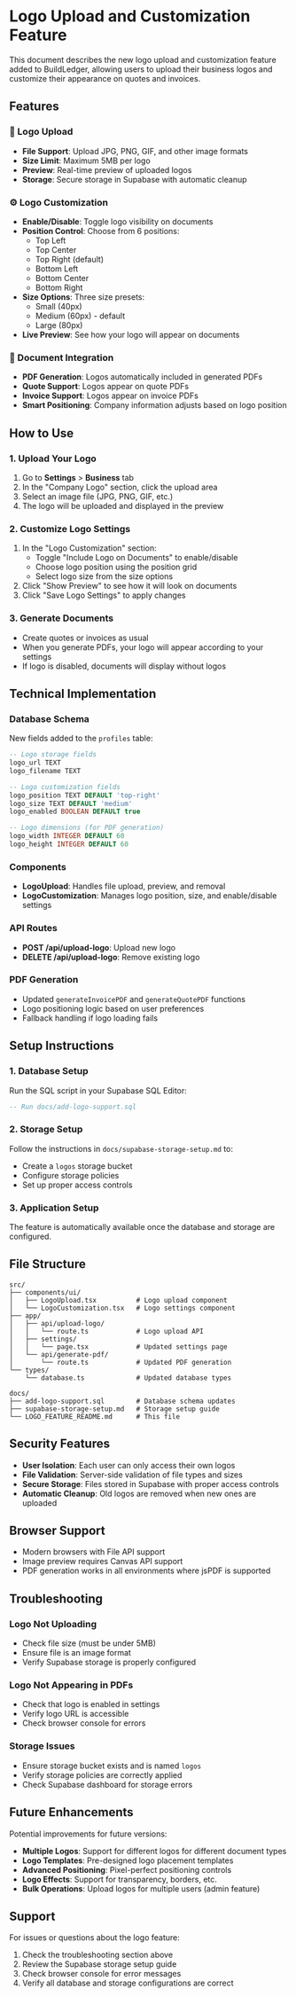 # Logo Upload and Customization Feature

This document describes the new logo upload and customization feature added to BuildLedger, allowing users to upload their business logos and customize their appearance on quotes and invoices.

## Features

### 🎨 Logo Upload
- **File Support**: Upload JPG, PNG, GIF, and other image formats
- **Size Limit**: Maximum 5MB per logo
- **Preview**: Real-time preview of uploaded logos
- **Storage**: Secure storage in Supabase with automatic cleanup

### ⚙️ Logo Customization
- **Enable/Disable**: Toggle logo visibility on documents
- **Position Control**: Choose from 6 positions:
  - Top Left
  - Top Center
  - Top Right (default)
  - Bottom Left
  - Bottom Center
  - Bottom Right
- **Size Options**: Three size presets:
  - Small (40px)
  - Medium (60px) - default
  - Large (80px)
- **Live Preview**: See how your logo will appear on documents

### 📄 Document Integration
- **PDF Generation**: Logos automatically included in generated PDFs
- **Quote Support**: Logos appear on quote PDFs
- **Invoice Support**: Logos appear on invoice PDFs
- **Smart Positioning**: Company information adjusts based on logo position

## How to Use

### 1. Upload Your Logo
1. Go to **Settings** > **Business** tab
2. In the "Company Logo" section, click the upload area
3. Select an image file (JPG, PNG, GIF, etc.)
4. The logo will be uploaded and displayed in the preview

### 2. Customize Logo Settings
1. In the "Logo Customization" section:
   - Toggle "Include Logo on Documents" to enable/disable
   - Choose logo position using the position grid
   - Select logo size from the size options
2. Click "Show Preview" to see how it will look on documents
3. Click "Save Logo Settings" to apply changes

### 3. Generate Documents
- Create quotes or invoices as usual
- When you generate PDFs, your logo will appear according to your settings
- If logo is disabled, documents will display without logos

## Technical Implementation

### Database Schema
New fields added to the `profiles` table:
```sql
-- Logo storage fields
logo_url TEXT
logo_filename TEXT

-- Logo customization fields
logo_position TEXT DEFAULT 'top-right'
logo_size TEXT DEFAULT 'medium'
logo_enabled BOOLEAN DEFAULT true

-- Logo dimensions (for PDF generation)
logo_width INTEGER DEFAULT 60
logo_height INTEGER DEFAULT 60
```

### Components
- **LogoUpload**: Handles file upload, preview, and removal
- **LogoCustomization**: Manages logo position, size, and enable/disable settings

### API Routes
- **POST /api/upload-logo**: Upload new logo
- **DELETE /api/upload-logo**: Remove existing logo

### PDF Generation
- Updated `generateInvoicePDF` and `generateQuotePDF` functions
- Logo positioning logic based on user preferences
- Fallback handling if logo loading fails

## Setup Instructions

### 1. Database Setup
Run the SQL script in your Supabase SQL Editor:
```sql
-- Run docs/add-logo-support.sql
```

### 2. Storage Setup
Follow the instructions in `docs/supabase-storage-setup.md` to:
- Create a `logos` storage bucket
- Configure storage policies
- Set up proper access controls

### 3. Application Setup
The feature is automatically available once the database and storage are configured.

## File Structure

```
src/
├── components/ui/
│   ├── LogoUpload.tsx          # Logo upload component
│   └── LogoCustomization.tsx   # Logo settings component
├── app/
│   ├── api/upload-logo/
│   │   └── route.ts            # Logo upload API
│   ├── settings/
│   │   └── page.tsx            # Updated settings page
│   └── api/generate-pdf/
│       └── route.ts            # Updated PDF generation
└── types/
    └── database.ts             # Updated database types

docs/
├── add-logo-support.sql        # Database schema updates
├── supabase-storage-setup.md   # Storage setup guide
└── LOGO_FEATURE_README.md      # This file
```

## Security Features

- **User Isolation**: Each user can only access their own logos
- **File Validation**: Server-side validation of file types and sizes
- **Secure Storage**: Files stored in Supabase with proper access controls
- **Automatic Cleanup**: Old logos are removed when new ones are uploaded

## Browser Support

- Modern browsers with File API support
- Image preview requires Canvas API support
- PDF generation works in all environments where jsPDF is supported

## Troubleshooting

### Logo Not Uploading
- Check file size (must be under 5MB)
- Ensure file is an image format
- Verify Supabase storage is properly configured

### Logo Not Appearing in PDFs
- Check that logo is enabled in settings
- Verify logo URL is accessible
- Check browser console for errors

### Storage Issues
- Ensure storage bucket exists and is named `logos`
- Verify storage policies are correctly applied
- Check Supabase dashboard for storage errors

## Future Enhancements

Potential improvements for future versions:
- **Multiple Logos**: Support for different logos for different document types
- **Logo Templates**: Pre-designed logo placement templates
- **Advanced Positioning**: Pixel-perfect positioning controls
- **Logo Effects**: Support for transparency, borders, etc.
- **Bulk Operations**: Upload logos for multiple users (admin feature)

## Support

For issues or questions about the logo feature:
1. Check the troubleshooting section above
2. Review the Supabase storage setup guide
3. Check browser console for error messages
4. Verify all database and storage configurations are correct 
